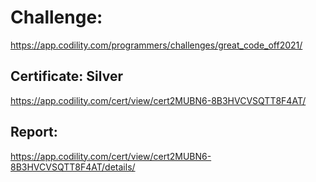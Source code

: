 ﻿# Challenge: 
https://app.codility.com/programmers/challenges/great_code_off2021/

## Certificate: Silver
https://app.codility.com/cert/view/cert2MUBN6-8B3HVCVSQTT8F4AT/

## Report:
https://app.codility.com/cert/view/cert2MUBN6-8B3HVCVSQTT8F4AT/details/
